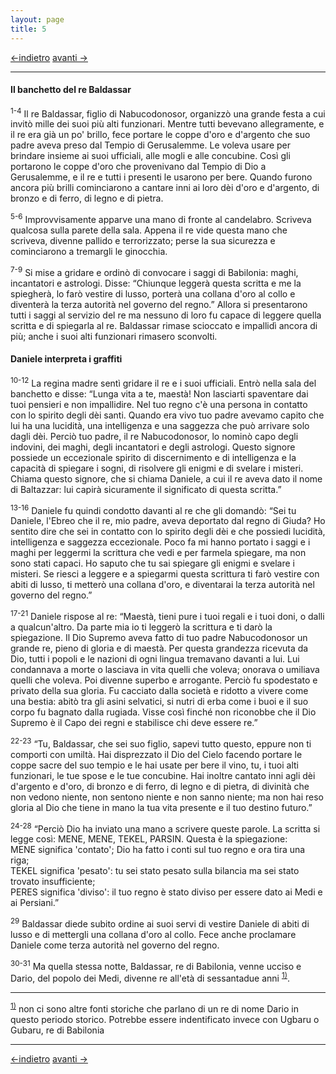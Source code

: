 ```yaml
---
layout: page
title: 5
---
```

[<-indietro](da04.html) [avanti ->](da06.html)

---------------------------------------
#### Il banchetto del re Baldassar

<sup>1-4</sup> Il re Baldassar, figlio di Nabucodonosor, organizzò una
grande festa a cui invitò mille dei suoi più alti funzionari. Mentre
tutti bevevano allegramente, e il re era già un po' brillo, fece portare
le coppe d'oro e d'argento che suo padre aveva preso dal Tempio di
Gerusalemme. Le voleva usare per brindare insieme ai suoi ufficiali,
alle mogli e alle concubine. Così gli portarono le coppe d'oro che
provenivano dal Tempio di Dio a Gerusalemme, e il re e tutti i presenti
le usarono per bere. Quando furono ancora più brilli cominciarono a
cantare inni ai loro dèi d'oro e d'argento, di bronzo e di ferro, di
legno e di pietra.

<sup>5-6</sup> Improvvisamente apparve una mano di fronte al candelabro.
Scriveva qualcosa sulla parete della sala. Appena il re vide questa mano
che scriveva, divenne pallido e terrorizzato; perse la sua sicurezza e
cominciarono a tremargli le ginocchia.

<sup>7-9</sup> Si mise a gridare e ordinò di convocare i saggi di
Babilonia: maghi, incantatori e astrologi. Disse: “Chiunque leggerà
questa scritta e me la spiegherà, lo farò vestire di lusso, porterà una
collana d'oro al collo e diventerà la terza autorità nel governo del
regno.” Allora si presentarono tutti i saggi al servizio del re ma
nessuno di loro fu capace di leggere quella scritta e di spiegarla al
re. Baldassar rimase scioccato e impallidì ancora di più; anche i suoi
alti funzionari rimasero sconvolti.

#### Daniele interpreta i graffiti

<sup>10-12</sup> La regina madre sentì gridare il re e i suoi ufficiali.
Entrò nella sala del banchetto e disse: “Lunga vita a te, maestà\! Non
lasciarti spaventare dai tuoi pensieri e non impallidire. Nel tuo regno
c'è una persona in contatto con lo spirito degli dèi santi. Quando era
vivo tuo padre avevamo capito che lui ha una lucidità, una intelligenza
e una saggezza che può arrivare solo dagli dèi. Perciò tuo padre, il re
Nabucodonosor, lo nominò capo degli indovini, dei maghi, degli
incantatori e degli astrologi. Questo signore possiede un eccezionale
spirito di discernimento e di intelligenza e la capacità di spiegare i
sogni, di risolvere gli enigmi e di svelare i misteri. Chiama questo
signore, che si chiama Daniele, a cui il re aveva dato il nome di
Baltazzar: lui capirà sicuramente il significato di questa scritta.”

<sup>13-16</sup> Daniele fu quindi condotto davanti al re che gli
domandò: “Sei tu Daniele, l'Ebreo che il re, mio padre, aveva deportato
dal regno di Giuda? Ho sentito dire che sei in contatto con lo spirito
degli dèi e che possiedi lucidità, intelligenza e saggezza eccezionale.
Poco fa mi hanno portato i saggi e i maghi per leggermi la scrittura che
vedi e per farmela spiegare, ma non sono stati capaci. Ho saputo che tu
sai spiegare gli enigmi e svelare i misteri. Se riesci a leggere e a
spiegarmi questa scrittura ti farò vestire con abiti di lusso, ti
metterò una collana d'oro, e diventarai la terza autorità nel governo
del regno.”

<sup>17-21</sup> Daniele rispose al re: “Maestà, tieni pure i tuoi
regali e i tuoi doni, o dalli a qualcun'altro. Da parte mia io ti
leggerò la scrittura e ti darò la spiegazione. Il Dio Supremo aveva
fatto di tuo padre Nabucodonosor un grande re, pieno di gloria e di
maestà. Per questa grandezza ricevuta da Dio, tutti i popoli e le
nazioni di ogni lingua tremavano davanti a lui. Lui condannava a morte o
lasciava in vita quelli che voleva; onorava o umiliava quelli che
voleva. Poi divenne superbo e arrogante. Perciò fu spodestato e privato
della sua gloria. Fu cacciato dalla società e ridotto a vivere come una
bestia: abitò tra gli asini selvatici, si nutri di erba come i buoi e il
suo corpo fu bagnato dalla rugiada. Visse così finché non riconobbe che
il Dio Supremo è il Capo dei regni e stabilisce chi deve essere re.”

<sup>22-23</sup> “Tu, Baldassar, che sei suo figlio, sapevi tutto
questo, eppure non ti comporti con umiltà. Hai disprezzato il Dio del
Cielo facendo portare le coppe sacre del suo tempio e le hai usate per
bere il vino, tu, i tuoi alti funzionari, le tue spose e le tue
concubine. Hai inoltre cantato inni agli dèi d'argento e d'oro, di
bronzo e di ferro, di legno e di pietra, di divinità che non vedono
niente, non sentono niente e non sanno niente; ma non hai reso gloria al
Dio che tiene in mano la tua vita presente e il tuo destino futuro.”

<sup>24-28</sup> “Perciò Dio ha inviato una mano a scrivere queste
parole. La scritta si legge così: MENE, MENE, TEKEL, PARSIN. Questa è la
spiegazione:  
MENE significa 'contato'; Dio ha fatto i conti sul tuo regno e ora tira
una riga;  
TEKEL significa 'pesato': tu sei stato pesato sulla bilancia ma sei
stato trovato insufficiente;  
PERES significa 'diviso': il tuo regno è stato diviso per essere dato ai
Medi e ai Persiani.”

<sup>29</sup> Baldassar diede subito ordine ai suoi servi di vestire
Daniele di abiti di lusso e di mettergli una collana d'oro al collo.
Fece anche proclamare Daniele come terza autorità nel governo del regno.

<sup>30-31</sup> Ma quella stessa notte, Baldassar, re di Babilonia,
venne ucciso e Dario, del popolo dei Medi, divenne re all'età di
sessantadue anni <sup><a href="#fn__1" id="fnt__1" class="fn_top">1)</a></sup>.

---------------------------------------
<sup><a href="#fnt__1" id="fn__1" class="fn_bot">1)</a></sup>
non ci sono altre fonti storiche che parlano di un re di nome Dario in
questo periodo storico. Potrebbe essere indentificato invece con Ugbaru
o Gubaru, re di Babilonia

---------------------------------------
[<-indietro](da04.html) [avanti ->](da06.html)
